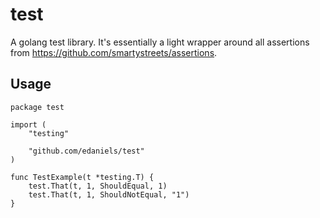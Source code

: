 # test

A golang test library. It's essentially a light wrapper around all assertions from https://github.com/smartystreets/assertions.

## Usage

```golang
package test

import (
	"testing"

	"github.com/edaniels/test"
)

func TestExample(t *testing.T) {
	test.That(t, 1, ShouldEqual, 1)
	test.That(t, 1, ShouldNotEqual, "1")
}
```
